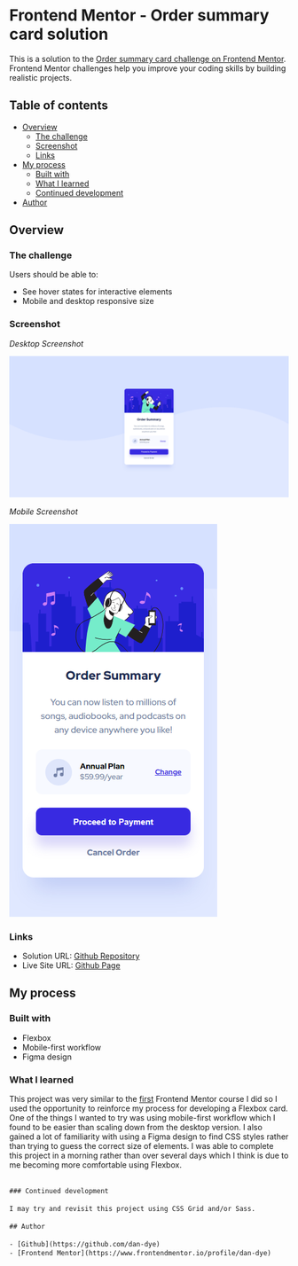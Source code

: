 # Frontend Mentor - Order summary card solution

This is a solution to the [Order summary card challenge on Frontend Mentor](https://www.frontendmentor.io/challenges/order-summary-component-QlPmajDUj). Frontend Mentor challenges help you improve your coding skills by building realistic projects. 

## Table of contents

- [Overview](#overview)
  - [The challenge](#the-challenge)
  - [Screenshot](#screenshot)
  - [Links](#links)
- [My process](#my-process)
  - [Built with](#built-with)
  - [What I learned](#what-i-learned)
  - [Continued development](#continued-development)
- [Author](#author)

## Overview

### The challenge

Users should be able to:

- See hover states for interactive elements
- Mobile and desktop responsive size

### Screenshot

*Desktop Screenshot*

![](/images/desktop-screenshot.png)

*Mobile Screenshot*

![](/images/mobile-screenshot.png)


### Links

- Solution URL: [Github Repository](https://github.com/dan-dye/order-summary-component)
- Live Site URL: [Github Page](https://dan-dye.github.io/order-summary-component/)

## My process

### Built with

- Flexbox
- Mobile-first workflow
- Figma design

### What I learned

This project was very similar to the [first](https://github.com/dan-dye/stats-preview-card-component) Frontend Mentor course I did so I used the opportunity to reinforce my process for developing a Flexbox card. One of the things I wanted to try was using mobile-first workflow which I found to be easier than scaling down from the desktop version. I also gained a lot of familiarity with using a Figma design to find CSS styles rather than trying to guess the correct size of elements. I was able to complete this project in a morning rather than over several days which I think is due to me becoming more comfortable using Flexbox.

```

### Continued development

I may try and revisit this project using CSS Grid and/or Sass.

## Author

- [Github](https://github.com/dan-dye)
- [Frontend Mentor](https://www.frontendmentor.io/profile/dan-dye)


